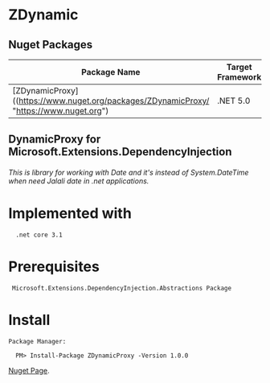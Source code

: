 # ZDynamic

## Nuget Packages
Package Name | Target Framework | Version | Downloads
---|---|---|---
[ZDynamicProxy]((https://www.nuget.org/packages/ZDynamicProxy/ "https://www.nuget.org") | .NET 5.0 | ![NuGet](https://img.shields.io/nuget/v/ZDynamicProxy.svg)| ![NuGet](https://img.shields.io/nuget/dt/ZDynamicProxy?style=flat)

## DynamicProxy for Microsoft.Extensions.DependencyInjection 

###### This is library for working with Date and it's instead of System.DateTime when need Jalali date in .net applications.

# Implemented with
```
  .net core 3.1
```

# Prerequisites
```
 Microsoft.Extensions.DependencyInjection.Abstractions Package
```

# Install
```
Package Manager:

  PM> Install-Package ZDynamicProxy -Version 1.0.0
```
[Nuget Page](https://www.nuget.org/packages/ZDynamicProxy/).



